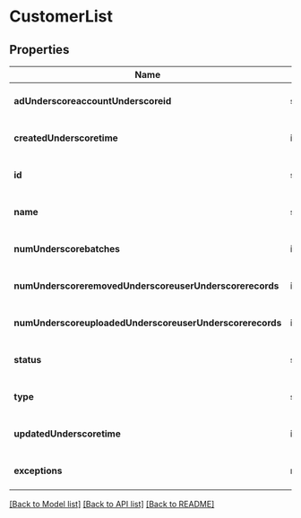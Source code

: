 # CustomerList

## Properties
Name | Type | Description | Notes
------------ | ------------- | ------------- | -------------
**adUnderscoreaccountUnderscoreid** | **string** | ad_account_id | [optional] [default to null]
**createdUnderscoretime** | **integer** | created_time | [optional] [default to null]
**id** | **string** | id | [optional] [default to null]
**name** | **string** | name | [optional] [default to null]
**numUnderscorebatches** | **integer** | num_batches | [optional] [default to null]
**numUnderscoreremovedUnderscoreuserUnderscorerecords** | **integer** | num_removed_user_records | [optional] [default to null]
**numUnderscoreuploadedUnderscoreuserUnderscorerecords** | **integer** | num_uploaded_user_records | [optional] [default to null]
**status** | **string** | status | [optional] [default to null]
**type** | **string** | type | [optional] [default to null]
**updatedUnderscoretime** | **integer** | updated_time | [optional] [default to null]
**exceptions** | **map** | exceptions | [optional] [default to null]

[[Back to Model list]](../README.md#documentation-for-models) [[Back to API list]](../README.md#documentation-for-api-endpoints) [[Back to README]](../README.md)


